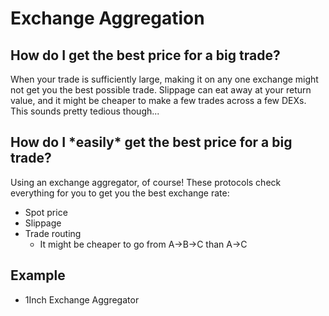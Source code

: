 # Exchange Aggregation

## How do I get the best price for a big trade?

When your trade is sufficiently large, making it on any one exchange might not get you the best possible trade. Slippage can eat away at your return value, and it might be cheaper to make a few trades across a few DEXs. This sounds pretty tedious though...

## How do I \*easily\* get the best price for a big trade?

Using an exchange aggregator, of course! These protocols check everything for you to get you the best exchange rate:

* Spot price
* Slippage
* Trade routing
  * It might be cheaper to go from A-&gt;B-&gt;C than A-&gt;C

## Example

* 1Inch Exchange Aggregator

